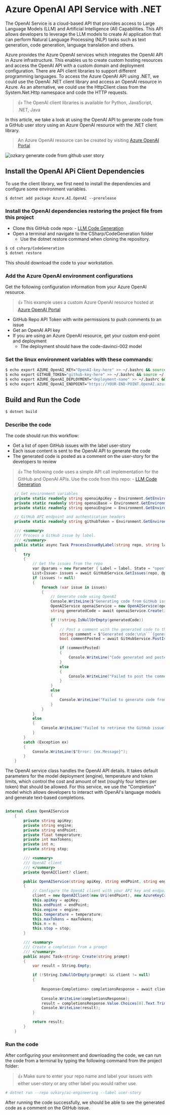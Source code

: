 # Azure OpenAI API Service with .NET

The OpenAI Service is a cloud-based API that provides access to Large Language Models (LLM) and Artificial Intelligence (AI) Capabilities. This API allows developers to leverage the LLM models to create AI application that can perform Natural Language Processing (NLP) tasks such as text generation, code generation, language translation and others.

Azure provides the Azure OpenAI services which integrates the OpenAI API in Azure infrastructure. This enables us to create custom hosting resources and access the OpenAI API with a custom domain and deployment configuration. There are API client libraries to support different programming languages. To access the Azure OpenAI API using .NET, we could use the  OpenAI .NET client library and access an OpenAI resource in Azure. As an alternative, we could use the HttpClient class from the System.Net.Http namespace and code the HTTP requests.

> 👍 The OpenAI client libraries is available for Python, JavaScript, .NET, Java


In this article, we take a look at using the OpenAI API to generate code from a GitHub user story using an Azure OpenAI resource with the .NET client library. 

>  An Azure OpenAI resource can be created by visiting [Azure OpenAI Portal](https://oai.azure.com/portal)


 ![ozkary generate code from github user story](../../images/ozkary-openai-csharp-flow.png)

## Install the OpenAI APi Client Dependencies 

To use the client library, we first need to install the dependencies and configure some environment variables. 

```
$ dotnet add package Azure.AI.OpenAI --prerelease
```

### Install the OpenAI dependencies restoring the project file from this project

- Clone this GitHub code repo: - [LLM Code Generation](https://github.com/ozkary/ai-engineering/tree/main/csharp/CodeGeneration)
- Open a terminal and navigate to the CSharp/CodeGeneration folder
  - Use the dotnet restore command when cloning the repository.

```bash
$ cd csharp/CodeGeneration
$ dotnet restore
```
This should download the code to your workstation.

### Add the Azure OpenAI environment configurations

Get the following configuration information from your Azure OpenAI resource.

> 👍 This example uses a custom Azure OpenAI resource hosted at [Azure OpenAI Portal](https://oai.azure.com/portal)

- GitHub Repo API Token with write permissions to push comments to an issue
- Get an OpenAI API key
- If you are using an Azure OpenAI resource, get your custom end-point and deployment
  - The deployment should have the code-davinci-002 model

### Set the linux environment variables with these commands:

```bash
$ echo export AZURE_OpenAI_KEY="OpenAI-key-here" >> ~/.bashrc && source ~/.bashrc
$ echo export GITHUB_TOKEN="github-key-here" >> ~/.bashrc && source ~/.bashrc
$ echo export AZURE_OpenAI_DEPLOYMENT="deployment-name" >> ~/.bashrc && source ~/.bashrc
$ echo export AZURE_OpenAI_ENDPOINT="https://YOUR-END-POINT.OpenAI.azure.com/" >> ~/.bashrc && source ~/.bashrc

```

## Build and Run the Code

```bash
$ dotnet build

```
### Describe the code

The code should run this workflow:

- Get a list of open GitHub issues with the label user-story
- Each issue content is sent to the OpenAI API to generate the code
- The generated code is posted as a comment on the user-story for the developers to review
  
> 👍 The following code uses a simple API call implementation for the GitHub and OpenAI APIs. Use the code from this repo: - [LLM Code Generation](https://github.com/ozkary/ai-engineering/tree/main/csharp/CodeGeneration)

```csharp
    // Get environment variables
    private static readonly string openaiApiKey = Environment.GetEnvironmentVariable("AZURE_OPENAI_KEY") ?? String.Empty;    
    private static readonly string openaiBase = Environment.GetEnvironmentVariable("AZURE_OPENAI_ENDPOINT") ?? String.Empty;       
    private static readonly string openaiEngine = Environment.GetEnvironmentVariable("AZURE_OPENAI_DEPLOYMENT") ?? String.Empty;           

    // GitHub API endpoint and authentication headers    
    private static readonly string githubToken = Environment.GetEnvironmentVariable("GITHUB_TOKEN") ?? String.Empty;

    /// <summary>
    /// Process a GitHub issue by label.
    /// </summary>
    public static async Task ProcessIssueByLabel(string repo, string label)
    {
        try
        {
            // Get the issues from the repo
            var @params = new Parameter { Label = label, State = "open" };              
            List<Issue> issues = await GitHubService.GetIssues(repo, @params, githubToken);
            if (issues != null)
            {
                foreach (var issue in issues)
                {
                    // Generate code using OpenAI
                    Console.WriteLine($"Generating code from GitHub issue: {issue.title} to {openaiBase}");
                    OpenAIService openaiService = new OpenAIService(openaiApiKey, openaiBase, openaiEngine);
                    string generatedCode = await openaiService.Create(issue.body ?? String.Empty);

                    if (!string.IsNullOrEmpty(generatedCode))
                    {
                        // Post a comment with the generated code to the GitHub issue
                        string comment = $"Generated code:\n\n```{generatedCode}\n```";
                        bool commentPosted = await GitHubService.PostIssueComment(repo, issue.number, comment, githubToken);

                        if (commentPosted)
                        {
                            Console.WriteLine("Code generated and posted as a comment on the GitHub issue.");
                        }
                        else
                        {
                            Console.WriteLine("Failed to post the comment on the GitHub issue.");
                        }
                    }
                    else
                    {
                        Console.WriteLine("Failed to generate code from the GitHub issue.");
                    }
                }
            }
            else
            {
                Console.WriteLine("Failed to retrieve the GitHub issue.");
            }
        }
        catch (Exception ex)
        {
            Console.WriteLine($"Error: {ex.Message}");
        }
    }

```

The OpenAI service class handles the OpenAI API details. It takes default parameters for the model deployment (engine), temperature and token limits, which control the cost and amount of text (roughly four letters per token) that should be allowed. For this service, we use the "Completion" model which allows developers to interact with OpenAI's language models and generate text-based completions.

```csharp

internal class OpenAIService
    {
        private string apiKey;
        private string engine;
        private string endPoint;
        private float temperature;
        private int maxTokens;
        private int n;
        private string stop;

        /// <summary>
        /// OpenAI client
        /// </summary>
        private OpenAIClient? client;

        public OpenAIService(string apiKey, string endPoint, string engine = "text-davinci-003", float temperature = 0.5f, int maxTokens = 350, int n = 1, string stop = "")
        {
            // Configure the OpenAI client with your API key and endpoint                 
            client = new OpenAIClient(new Uri(endPoint), new AzureKeyCredential(apiKey));
            this.apiKey = apiKey;
            this.endPoint = endPoint;            
            this.engine = engine;
            this.temperature = temperature;
            this.maxTokens = maxTokens;
            this.n = n;
            this.stop = stop;                
        }

        /// <summary>
        /// Create a completion from a prompt
        /// </summary>
        public async Task<string> Create(string prompt)
        {     
            var result = String.Empty;

            if (!String.IsNullOrEmpty(prompt) && client != null)
            {
                              
                Response<Completions> completionsResponse = await client.GetCompletionsAsync(engine, prompt);
                
                Console.WriteLine(completionsResponse);
                result = completionsResponse.Value.Choices[0].Text.Trim();                
                Console.WriteLine(result);
            }

            return result;            
        }
    }

```

### Run the code

After configuring your environment and downloading the code, we can run the code from a terminal by typing the following command from the project folder:

> 👍 Make sure to enter your repo name and label your issues with either user-story or any other label you would rather use.

```bash
# dotnet run --repo ozkary/ai-engineering --label user-story
```

After running the code successfully, we should be able to see the generated code as a comment on the GitHub issue.
